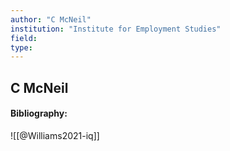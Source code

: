 ```yaml
---
author: "C McNeil"
institution: "Institute for Employment Studies"
field:
type:
---
```


## C McNeil
#### Bibliography:

![[@Williams2021-iq]]